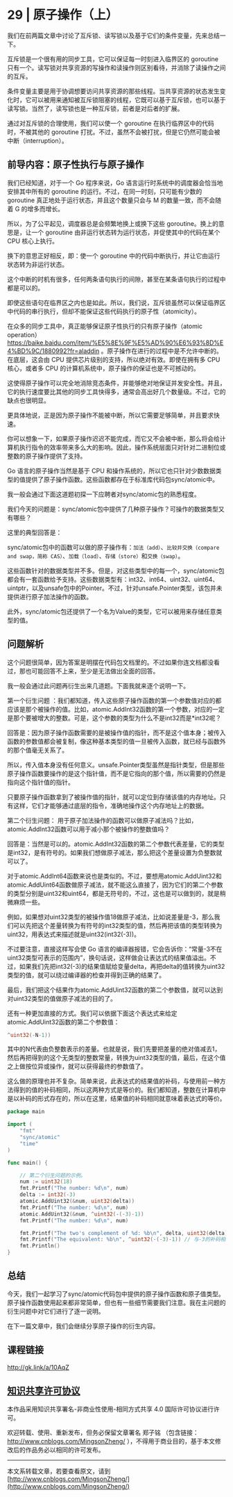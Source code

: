 
# 29 | 原子操作（上）
我们在前两篇文章中讨论了互斥锁、读写锁以及基于它们的条件变量，先来总结一下。

互斥锁是一个很有用的同步工具，它可以保证每一时刻进入临界区的 goroutine 只有一个。读写锁对共享资源的写操作和读操作则区别看待，并消除了读操作之间的互斥。

条件变量主要是用于协调想要访问共享资源的那些线程。当共享资源的状态发生变化时，它可以被用来通知被互斥锁阻塞的线程，它既可以基于互斥锁，也可以基于读写锁。当然了，读写锁也是一种互斥锁，前者是对后者的扩展。

通过对互斥锁的合理使用，我们可以使一个 goroutine 在执行临界区中的代码时，不被其他的 goroutine 打扰。不过，虽然不会被打扰，但是它仍然可能会被中断（interruption）。

## 前导内容：原子性执行与原子操作
我们已经知道，对于一个 Go 程序来说，Go 语言运行时系统中的调度器会恰当地安排其中所有的 goroutine 的运行。不过，在同一时刻，只可能有少数的 goroutine 真正地处于运行状态，并且这个数量只会与 M 的数量一致，而不会随着 G 的增多而增长。

所以，为了公平起见，调度器总是会频繁地换上或换下这些 goroutine。换上的意思是，让一个 goroutine 由非运行状态转为运行状态，并促使其中的代码在某个 CPU 核心上执行。

换下的意思正好相反，即：使一个 goroutine 中的代码中断执行，并让它由运行状态转为非运行状态。

这个中断的时机有很多，任何两条语句执行的间隙，甚至在某条语句执行的过程中都是可以的。

即使这些语句在临界区之内也是如此。所以，我们说，互斥锁虽然可以保证临界区中代码的串行执行，但却不能保证这些代码执行的原子性（atomicity）。

在众多的同步工具中，真正能够保证原子性执行的只有原子操作（atomic operation）https://baike.baidu.com/item/%E5%8E%9F%E5%AD%90%E6%93%8D%E4%BD%9C/1880992?fr=aladdin 。原子操作在进行的过程中是不允许中断的。在底层，这会由 CPU 提供芯片级别的支持，所以绝对有效。即使在拥有多 CPU 核心，或者多 CPU 的计算机系统中，原子操作的保证也是不可撼动的。

这使得原子操作可以完全地消除竞态条件，并能够绝对地保证并发安全性。并且，它的执行速度要比其他的同步工具快得多，通常会高出好几个数量级。不过，它的缺点也很明显。

更具体地说，正是因为原子操作不能被中断，所以它需要足够简单，并且要求快速。

你可以想象一下，如果原子操作迟迟不能完成，而它又不会被中断，那么将会给计算机执行指令的效率带来多么大的影响。因此，操作系统层面只对针对二进制位或整数的原子操作提供了支持。

Go 语言的原子操作当然是基于 CPU 和操作系统的，所以它也只针对少数数据类型的值提供了原子操作函数。这些函数都存在于标准库代码包sync/atomic中。

我一般会通过下面这道题初探一下应聘者对sync/atomic包的熟悉程度。

我们今天的问题是：sync/atomic包中提供了几种原子操作？可操作的数据类型又有哪些？

这里的典型回答是：

sync/atomic包中的函数可以做的原子操作有：`加法（add）`、`比较并交换（compare and swap，简称 CAS）`、`加载（load）`、`存储（store）`和`交换（swap）`。

这些函数针对的数据类型并不多。但是，对这些类型中的每一个，sync/atomic包都会有一套函数给予支持。这些数据类型有：int32、int64、uint32、uint64、uintptr，以及unsafe包中的Pointer。不过，针对unsafe.Pointer类型，该包并未提供进行原子加法操作的函数。

此外，sync/atomic包还提供了一个名为Value的类型，它可以被用来存储任意类型的值。

## 问题解析
这个问题很简单，因为答案是明摆在代码包文档里的。不过如果你连文档都没看过，那也可能回答不上来，至少是无法做出全面的回答。

我一般会通过此问题再衍生出来几道题。下面我就来逐个说明一下。

第一个衍生问题 ：我们都知道，传入这些原子操作函数的第一个参数值对应的都应该是那个被操作的值。比如，atomic.AddInt32函数的第一个参数，对应的一定是那个要被增大的整数。可是，这个参数的类型为什么不是int32而是*int32呢？

回答是：因为原子操作函数需要的是被操作值的指针，而不是这个值本身；被传入函数的参数值都会被复制，像这种基本类型的值一旦被传入函数，就已经与函数外的那个值毫无关系了。

所以，传入值本身没有任何意义。unsafe.Pointer类型虽然是指针类型，但是那些原子操作函数要操作的是这个指针值，而不是它指向的那个值，所以需要的仍然是指向这个指针值的指针。

只要原子操作函数拿到了被操作值的指针，就可以定位到存储该值的内存地址。只有这样，它们才能够通过底层的指令，准确地操作这个内存地址上的数据。

第二个衍生问题： 用于原子加法操作的函数可以做原子减法吗？比如，atomic.AddInt32函数可以用于减小那个被操作的整数值吗？

回答是：当然是可以的。atomic.AddInt32函数的第二个参数代表差量，它的类型是int32，是有符号的。如果我们想做原子减法，那么把这个差量设置为负整数就可以了。

对于atomic.AddInt64函数来说也是类似的。不过，要想用atomic.AddUint32和atomic.AddUint64函数做原子减法，就不能这么直接了，因为它们的第二个参数的类型分别是uint32和uint64，都是无符号的，不过，这也是可以做到的，就是稍微麻烦一些。

例如，如果想对uint32类型的被操作值18做原子减法，比如说差量是-3，那么我们可以先把这个差量转换为有符号的int32类型的值，然后再把该值的类型转换为uint32，用表达式来描述就是uint32(int32(-3))。

不过要注意，直接这样写会使 Go 语言的编译器报错，它会告诉你：“常量-3不在uint32类型可表示的范围内”，换句话说，这样做会让表达式的结果值溢出。不过，如果我们先把int32(-3)的结果值赋给变量delta，再把delta的值转换为uint32类型的值，就可以绕过编译器的检查并得到正确的结果了。

最后，我们把这个结果作为atomic.AddUint32函数的第二个参数值，就可以达到对uint32类型的值做原子减法的目的了。

还有一种更加直接的方式。我们可以依据下面这个表达式来给定atomic.AddUint32函数的第二个参数值：

```go
^uint32(-N-1))
```
其中的N代表由负整数表示的差量。也就是说，我们先要把差量的绝对值减去1，然后再把得到的这个无类型的整数常量，转换为uint32类型的值，最后，在这个值之上做按位异或操作，就可以获得最终的参数值了。

这么做的原理也并不复杂。简单来说，此表达式的结果值的补码，与使用前一种方法得到的值的补码相同，所以这两种方式是等价的。我们都知道，整数在计算机中是以补码的形式存在的，所以在这里，结果值的补码相同就意味着表达式的等价。

```go
package main

import (
	"fmt"
	"sync/atomic"
	"time"
)

func main() {

	// 第二个衍生问题的示例。
	num := uint32(18)
	fmt.Printf("The number: %d\n", num)
	delta := int32(-3)
	atomic.AddUint32(&num, uint32(delta))
	fmt.Printf("The number: %d\n", num)
	atomic.AddUint32(&num, ^uint32(-(-3)-1))
	fmt.Printf("The number: %d\n", num)

	fmt.Printf("The two's complement of %d: %b\n", delta, uint32(delta)) // -3的补码。
	fmt.Printf("The equivalent: %b\n", ^uint32(-(-3)-1)) // 与-3的补码相同。
	fmt.Println()
}
```
## 总结
今天，我们一起学习了sync/atomic代码包中提供的原子操作函数和原子值类型。原子操作函数使用起来都非常简单，但也有一些细节需要我们注意。我在主问题的衍生问题中对它们进行了逐一说明。

在下一篇文章中，我们会继续分享原子操作的衍生内容。

## 课程链接

http://gk.link/a/10AqZ

## [知识共享许可协议](http://creativecommons.org/licenses/by-nc-sa/4.0/)

本作品采用知识共享署名-非商业性使用-相同方式共享 4.0 国际许可协议进行许可。

欢迎转载、使用、重新发布，但务必保留文章署名 郑子铭 （包含链接： http://www.cnblogs.com/MingsonZheng/ ），不得用于商业目的，基于本文修改后的作品务必以相同的许可发布。

---

本文系转载文章，若要查看原文，请到 [http://www.cnblogs.com/MingsonZheng/](http://www.cnblogs.com/MingsonZheng/)